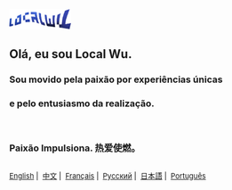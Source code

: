 <p align="left" style="display:inline;">
  <a href="https://localwu.top/?from=ghReadmePt"><img height="36px" src="../Static/LocalWuSign.png" /></a>
</p>

## Olá, eu sou Local Wu.

### Sou movido pela paixão por experiências únicas <br/>

### e pelo entusiasmo da realização. <br/>

<br/>

### Paixão Impulsiona. 热爱使燃。

##

<p align="right" style="display:inline;">
<span align="right" style="color:black; font-size: small;">
  <a href="https://github.com/localwu/localwu/blob/main/README.md"><span>English</span></a>&nbsp;|&nbsp;
  <a href="https://github.com/localwu/localwu/blob/main/MultilingualVers/README_Ch.md"><span>中文</span></a>&nbsp;|&nbsp;
  <a href="https://github.com/localwu/localwu/blob/main/MultilingualVers/README_Fr.md"><span>Français</span></a>&nbsp;|&nbsp;
  <a href="https://github.com/localwu/localwu/blob/main/MultilingualVers/README_Ru.md"><span>Русский</span></a>&nbsp;|&nbsp;
  <a href="https://github.com/localwu/localwu/blob/main/MultilingualVers/README_Jp.md"><span>日本語</span></a>&nbsp;|&nbsp;
  <a href="https://github.com/localwu/localwu/blob/main/MultilingualVers/README_Pt.md"><span>Português</span></a>
</span>
</p>
